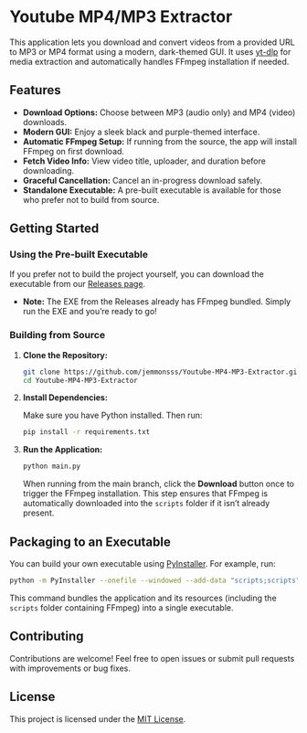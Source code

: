 

# Youtube MP4/MP3 Extractor

This application lets you download and convert videos from a provided URL to MP3 or MP4 format using a modern, dark-themed GUI. It uses [yt-dlp](https://github.com/yt-dlp/yt-dlp) for media extraction and automatically handles FFmpeg installation if needed.

## Features

- **Download Options:** Choose between MP3 (audio only) and MP4 (video) downloads.
- **Modern GUI:** Enjoy a sleek black and purple-themed interface.
- **Automatic FFmpeg Setup:** If running from the source, the app will install FFmpeg on first download.
- **Fetch Video Info:** View video title, uploader, and duration before downloading.
- **Graceful Cancellation:** Cancel an in-progress download safely.
- **Standalone Executable:** A pre-built executable is available for those who prefer not to build from source.

## Getting Started

### Using the Pre-built Executable

If you prefer not to build the project yourself, you can download the executable from our [Releases page](https://github.com/jemmonsss/Youtube-MP4-MP3-Extractor/releases/download/tag/Youtube-MP4-MP3-Extractor.exe).

- **Note:** The EXE from the Releases already has FFmpeg bundled. Simply run the EXE and you’re ready to go!

### Building from Source

1. **Clone the Repository:**

   ```bash
   git clone https://github.com/jemmonsss/Youtube-MP4-MP3-Extractor.git
   cd Youtube-MP4-MP3-Extractor
   ```

2. **Install Dependencies:**

   Make sure you have Python installed. Then run:
   
   ```bash
   pip install -r requirements.txt
   ```

3. **Run the Application:**

   ```bash
   python main.py
   ```

   When running from the main branch, click the **Download** button once to trigger the FFmpeg installation. This step ensures that FFmpeg is automatically downloaded into the `scripts` folder if it isn’t already present.

## Packaging to an Executable

You can build your own executable using [PyInstaller](https://pyinstaller.org/). For example, run:

```bash
python -m PyInstaller --onefile --windowed --add-data "scripts;scripts" --icon="jslogo.png" main.py
```

This command bundles the application and its resources (including the `scripts` folder containing FFmpeg) into a single executable.

## Contributing

Contributions are welcome! Feel free to open issues or submit pull requests with improvements or bug fixes.

## License

This project is licensed under the [MIT License](LICENSE).

